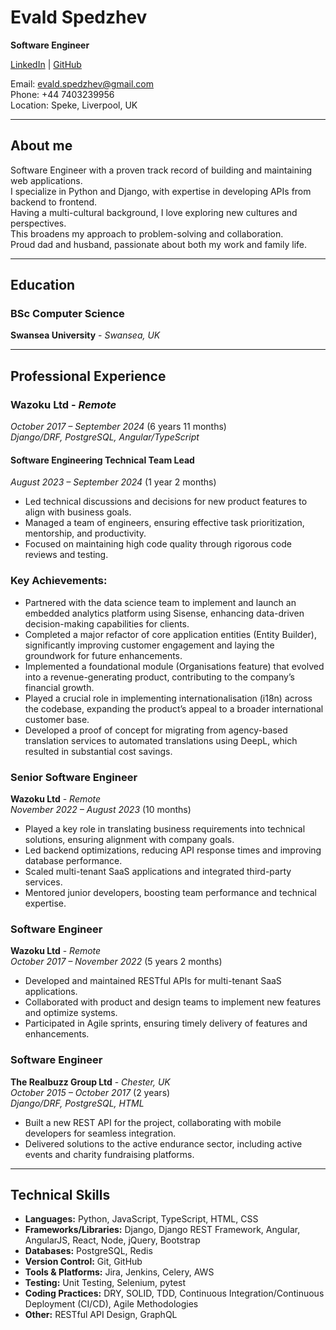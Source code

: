# **Evald Spedzhev**
**Software Engineer**

[LinkedIn](https://www.linkedin.com/in/e-spedzhev/) | [GitHub](https://github.com/espedzhev)

Email: evald.spedzhev@gmail.com  
Phone: +44 7403239956  
Location: Speke, Liverpool, UK

---

## **About me**

Software Engineer with a proven track record of building and maintaining web applications.  
I specialize in Python and Django, with expertise in developing APIs from backend to frontend.  
Having a multi-cultural background, I love exploring new cultures and perspectives.  
This broadens my approach to problem-solving and collaboration.  
Proud dad and husband, passionate about both my work and family life.  

---

## **Education**

### **BSc Computer Science**  
**Swansea University** - *Swansea, UK*  

---
## **Professional Experience**

### **Wazoku Ltd** - *Remote*  
*October 2017 – September 2024* (6 years 11 months)  
*Django/DRF, PostgreSQL, Angular/TypeScript*

#### **Software Engineering Technical Team Lead**  
*August 2023 – September 2024* (1 year 2 months)

- Led technical discussions and decisions for new product features to align with business goals.
- Managed a team of engineers, ensuring effective task prioritization, mentorship, and productivity.
- Focused on maintaining high code quality through rigorous code reviews and testing.

### **Key Achievements**:
- Partnered with the data science team to implement and launch an embedded analytics platform using Sisense, enhancing data-driven decision-making capabilities for clients.
- Completed a major refactor of core application entities (Entity Builder), significantly improving customer engagement and laying the groundwork for future enhancements.
- Implemented a foundational module (Organisations feature) that evolved into a revenue-generating product, contributing to the company’s financial growth.
- Played a crucial role in implementing internationalisation (i18n) across the codebase, expanding the product’s appeal to a broader international customer base.
- Developed a proof of concept for migrating from agency-based translation services to automated translations using DeepL, which resulted in substantial cost savings.

### **Senior Software Engineer**  
**Wazoku Ltd** - *Remote*  
*November 2022 – August 2023* (10 months)

- Played a key role in translating business requirements into technical solutions, ensuring alignment with company goals.
- Led backend optimizations, reducing API response times and improving database performance.
- Scaled multi-tenant SaaS applications and integrated third-party services.
- Mentored junior developers, boosting team performance and technical expertise.

### **Software Engineer**  
**Wazoku Ltd** - *Remote*  
*October 2017 – November 2022* (5 years 2 months)

- Developed and maintained RESTful APIs for multi-tenant SaaS applications.
- Collaborated with product and design teams to implement new features and optimize systems.
- Participated in Agile sprints, ensuring timely delivery of features and enhancements.

### **Software Engineer**  
**The Realbuzz Group Ltd** - *Chester, UK*  
*October 2015 – October 2017* (2 years)  
*Django/DRF, PostgreSQL, HTML*

- Built a new REST API for the project, collaborating with mobile developers for seamless integration.
- Delivered solutions to the active endurance sector, including active events and charity fundraising platforms.

---

## **Technical Skills**

- **Languages:** Python, JavaScript, TypeScript, HTML, CSS
- **Frameworks/Libraries:** Django, Django REST Framework, Angular, AngularJS, React, Node, jQuery, Bootstrap
- **Databases:** PostgreSQL, Redis
- **Version Control:** Git, GitHub
- **Tools & Platforms:** Jira, Jenkins, Celery, AWS
- **Testing:** Unit Testing, Selenium, pytest
- **Coding Practices:** DRY, SOLID, TDD, Continuous Integration/Continuous Deployment (CI/CD), Agile Methodologies
- **Other:** RESTful API Design, GraphQL
